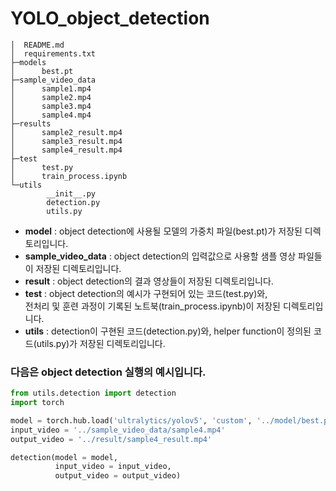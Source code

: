 # YOLO_object_detection

```
│  README.md
│  requirements.txt
├─models
│      best.pt
├─sample_video_data
│      sample1.mp4
│      sample2.mp4
│      sample3.mp4
│      sample4.mp4
├─results
│      sample2_result.mp4
│      sample3_result.mp4
│      sample4_result.mp4
├─test
│      test.py
│      train_process.ipynb
└─utils
        __init__.py
        detection.py
        utils.py
```

- **model** : object detection에 사용될 모델의 가중치 파일(best.pt)가 저장된 디렉토리입니다.  
- **sample_video_data** : object detection의 입력값으로 사용할 샘플 영상 파일들이 저장된 디렉토리입니다.  
- **result** : object detection의 결과 영상들이 저장된 디렉토리입니다.  
- **test** : object detection의 예시가 구현되어 있는 코드(test.py)와,  
전처리 및 훈련 과정이 기록된 노트북(train_process.ipynb)이 저장된 디렉토리입니다.  
- **utils** : detection이 구현된 코드(detection.py)와, helper function이 정의된 코드(utils.py)가 저장된 디렉토리입니다.
  
  
  
### 다음은 object detection 실행의 예시입니다.
```python
from utils.detection import detection
import torch

model = torch.hub.load('ultralytics/yolov5', 'custom', '../model/best.pt')
input_video = '../sample_video_data/sample4.mp4'
output_video = '../result/sample4_result.mp4'

detection(model = model,
          input_video = input_video,
          output_video = output_video)
```

